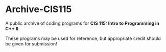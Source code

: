 # Archive-CIS115
A public archive of coding programs for **CIS 115: Intro to Programming in C++ II**.
 
These programs may be used for reference, but appropriate credit should be given for submission!
